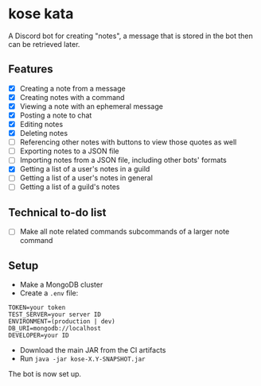 # kose kata

A Discord bot for creating "notes", a message that is stored in the bot then can be retrieved later.

## Features

- [x] Creating a note from a message
- [x] Creating notes with a command
- [x] Viewing a note with an ephemeral message
- [x] Posting a note to chat
- [x] Editing notes
- [x] Deleting notes
- [ ] Referencing other notes with buttons to view those quotes as well
- [ ] Exporting notes to a JSON file
- [ ] Importing notes from a JSON file, including other bots' formats
- [x] Getting a list of a user's notes in a guild
- [ ] Getting a list of a user's notes in general
- [ ] Getting a list of a guild's notes

## Technical to-do list

- [ ] Make all note related commands subcommands of a larger note command

## Setup

- Make a MongoDB cluster
- Create a `.env` file:

```
TOKEN=your token
TEST_SERVER=your server ID
ENVIRONMENT=(production | dev)
DB_URI=mongodb://localhost
DEVELOPER=your ID
```

- Download the main JAR from the CI artifacts
- Run `java -jar kose-X.Y-SNAPSHOT.jar`

The bot is now set up.
